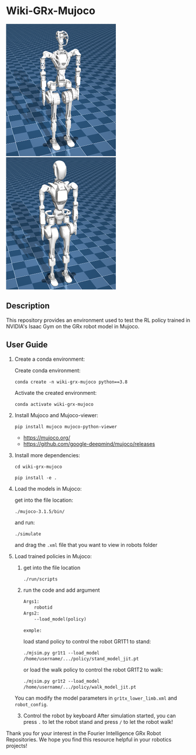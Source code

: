 # Wiki-GRx-Mujoco
<img src="./run/robots/gr1t1/gr1t1.png" width="300" height="360" />
<img src="./run/robots/gr1t2/gr1t2.png" width="300" height="360" />

## Description
This repository provides an environment used to test the RL policy trained in NVIDIA's Isaac Gym on the GRx robot model in Mujoco.

## User Guide
1. Create a conda environment:
   
   Create conda environment:
   ```
   conda create -n wiki-grx-mujoco python==3.8
   ```
   Activate the created environment:
   ```
   conda activate wiki-grx-mujoco
   ```

2. Install Mujoco and Mujoco-viewer:

    ```
    pip install mujoco mujoco-python-viewer
    ```
    - <https://mujoco.org/>
    - <https://github.com/google-deepmind/mujoco/releases>
  
3. Install more dependencies:
    ```
    cd wiki-grx-mujoco
    ```

    ```
    pip install -e .
    ```

4. Load the models in Mujoco:
   
   get into the file location:
   ```
   ./mujoco-3.1.5/bin/
   ```
   and run:
   ```
   ./simulate
   ```
   and drag the `.xml` file that you want to view in robots folder

5. Load trained policies in Mujoco:
   
   1. get into the file location
        ```
        ./run/scripts
        ```
   2. run the code and add argument
        ```
        Args1:
            robotid
        Args2:
            --load_model(policy)
        ```
        ``exmple:``

        load stand policy to control the robot GR1T1 to stand:
        ```
        ./mjsim.py gr1t1 --load_model /home/username/.../policy/stand_model_jit.pt
        ```
        or load the walk policy to control the robot GR1T2 to walk:
        ```
        ./mjsim.py gr1t2 --load_model /home/username/.../policy/walk_model_jit.pt
        ```
    You can modify the model parameters in `gr1tx_lower_limb.xml` and `robot_config`.

    3. Control the robot by keyboard
        After simulation started, you can press `.` to let the robot stand and press `/` to let the robot walk!



Thank you for your interest in the Fourier Intelligence GRx Robot Repositories.
We hope you find this resource helpful in your robotics projects!
